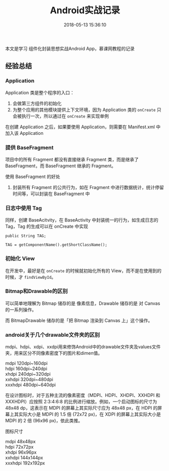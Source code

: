 ﻿---
title: Android实战记录
date: 2018-05-13 15:36:10
tags:
  - Android
---

本文是学习 组件化封装思想实战Android App，慕课网教程的记录

<!--more-->

## 经验总结

### Application

Application 类是整个程序的入口：

1. 会做第三方组件的初始化
2. 为整个应用的其他模块提供上下文环境，因为 Application 类的 `onCreate` 只会被执行一次，所以通过在 `onCreate` 来实现单例

在创建 Application 之后，如果要使用 Application，则需要在 Manifest.xml 中加入该 Application

### 提供 BaseFragment

项目中的所有 Fragment 都没有直接继承 Fragment 类，而是继承了 BaseFragment，而 BaseFragment 继承的 Fragment。

使用 BaseFragment 的好处

1. 封装所有 Fragment 的公共行为，如在 Fragment 中进行数据统计，统计停留时间等，可以封装在 BaseFragment 中

### 日志中使用 Tag

同样，创建 BaseAcitvity，在 BaseActivity 中封装统一的行为，如生成日志的 Tag，Tag 的生成可以在 onCreate 中实现

```
public String TAG;

TAG = getComponentName().getShortClassName();
```

### 初始化 View

在开发中，最好是在 `onCreate` 的时候就初始化所有的 View，而不是在使用到的时候，才 `findViewById`。

### Bitmap和Drawable的区别

可以简单地理解为 Bitmap 储存的是 像素信息，Drawable 储存的是 对 Canvas 的一系列操作。

而 BitmapDrawable 储存的是「把 Bitmap 渲染到 Canvas 上」这个操作。

### android关于几个drawable文件夹的区别 

mdpi、hdpi、xdpi、xxdpi用来修饰Android中的drawable文件夹及values文件夹，用来区分不同像素密度下的图片和dimen值。

mdpi    120dpi~160dpi    
hdpi    160dpi~240dpi    
xhdpi    240dpi~320dpi    
xxhdpi    320dpi~480dpi    
xxxhdpi    480dpi~640dpi 

在设计图标时，对于五种主流的像素密度（MDPI、HDPI、XHDPI、XXHDPI 和 XXXHDPI）应按照 2:3:4:6:8 的比例进行缩放。例如，一个启动图标的尺寸为48x48 dp，这表示在 MDPI 的屏幕上其实际尺寸应为 48x48 px，在 HDPI 的屏幕上其实际大小是 MDPI 的 1.5 倍 (72x72 px)，在 XDPI 的屏幕上其实际大小是 MDPI 的 2 倍 (96x96 px)，依此类推。

图标尺寸

mdpi    48x48px    
hdpi    72x72px    
xhdpi    96x96px    
xxhdpi    144x144px    
xxxhdpi    192x192px

